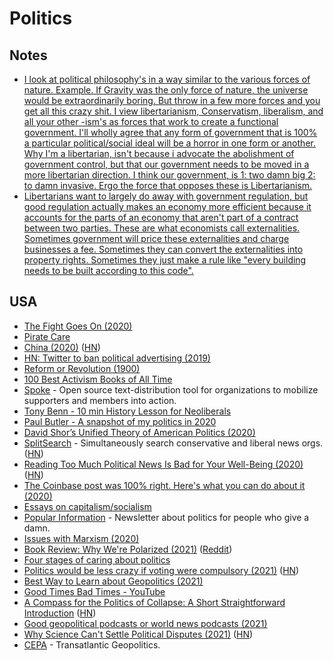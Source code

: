 # Politics

## Notes

- [I look at political philosophy's in a way similar to the various forces of nature. Example. If Gravity was the only force of nature, the universe would be extraordinarily boring. But throw in a few more forces and you get all this crazy shit. I view libertarianism, Conservatism, liberalism, and all your other -ism's as forces that work to create a functional government. I'll wholly agree that any form of government that is 100% a particular political/social ideal will be a horror in one form or another. Why I'm a libertarian, isn't because i advocate the abolishment of government control, but that our government needs to be moved in a more libertarian direction. I think our government, is 1: two damn big 2: to damn invasive. Ergo the force that opposes these is Libertarianism.](https://www.reddit.com/r/philosophy/comments/e7lr8/the_problems_with_libertarianism/)
- [Libertarians want to largely do away with government regulation, but good regulation actually makes an economy more efficient because it accounts for the parts of an economy that aren't part of a contract between two parties. These are what economists call externalities. Sometimes government will price these externalities and charge businesses a fee. Sometimes they can convert the externalities into property rights. Sometimes they just make a rule like "every building needs to be built according to this code".](https://www.reddit.com/r/Ask_Politics/comments/9uy4f4/why_are_libertarians_wrong/)

## USA

- [The Fight Goes On (2020)](https://medium.com/@teamwarren/the-fight-goes-on-8f5ca2b4b557)
- [Pirate Care](https://syllabus.pirate.care/)
- [China (2020)](https://drewdevault.com/2019/11/20/China.html) ([HN](https://news.ycombinator.com/item?id=21584861))
- [HN: Twitter to ban political advertising (2019)](https://news.ycombinator.com/item?id=21401973)
- [Reform or Revolution (1900)](https://www.marxists.org/archive/luxemburg/1900/reform-revolution/)
- [100 Best Activism Books of All Time](https://bookauthority.org/books/best-activism-books)
- [Spoke](https://github.com/Elizabeth-Warren/Spoke) - Open source text-distribution tool for organizations to mobilize supporters and members into action.
- [Tony Benn - 10 min History Lesson for Neoliberals](https://www.youtube.com/watch?v=qX-P4mx1FLU)
- [Paul Butler - A snapshot of my politics in 2020](https://paulbutler.org/2020/a-snapshot-of-my-politics-in-2020/)
- [David Shor’s Unified Theory of American Politics (2020)](https://nymag.com/intelligencer/2020/07/david-shor-cancel-culture-2020-election-theory-polls.html)
- [SplitSearch](https://splitsearch.netlify.app/) - Simultaneously search conservative and liberal news orgs. ([HN](https://news.ycombinator.com/item?id=24723945))
- [Reading Too Much Political News Is Bad for Your Well-Being (2020)](https://www.theatlantic.com/family/archive/2020/10/reading-too-much-political-news-bad-happiness/616651/) ([HN](https://news.ycombinator.com/item?id=24818637))
- [The Coinbase post was 100% right. Here's what you can do about it (2020)](https://parametricity.com/posts/2020-power/)
- [Essays on capitalism/socialism](https://github.com/dessalines/essays)
- [Popular Information](https://popular.info/) - Newsletter about politics for people who give a damn.
- [Issues with Marxism (2020)](https://twitter.com/PsychRabble/status/1335792815461294087)
- [Book Review: Why We're Polarized (2021)](https://astralcodexten.substack.com/p/book-review-why-were-polarized) ([Reddit](https://www.reddit.com/r/slatestarcodex/comments/lges1y/book_review_why_were_polarized/))
- [Four stages of caring about politics](https://twitter.com/nikitabier/status/1390297478675648514)
- [Politics would be less crazy if voting were compulsory (2021)](https://www.philosophersbeard.org/2021/01/politics-would-be-less-crazy-if-voting.html) ([HN](https://news.ycombinator.com/item?id=27134519))
- [Best Way to Learn about Geopolitics (2021)](https://www.reddit.com/r/geopolitics/comments/o4yo96/best_way_to_learn_about_geopolitics/)
- [Good Times Bad Times - YouTube](https://www.youtube.com/channel/UCXW9oUSOwt7mcTT5d_5hQcA)
- [A Compass for the Politics of Collapse: A Short Straightforward Introduction](https://write.as/conjure-utopia/a-compass-for-the-politics-of-collapse-a-short-straightforward-introduction) ([HN](https://news.ycombinator.com/item?id=28357065))
- [Good geopolitical podcasts or world news podcasts (2021)](https://www.reddit.com/r/geopolitics/comments/ploc8j/what_are_some_good_geopolitical_podcasts_or_world/)
- [Why Science Can't Settle Political Disputes (2021)](https://thereader.mitpress.mit.edu/why-science-cant-fix-politics/) ([HN](https://news.ycombinator.com/item?id=28693269))
- [CEPA](https://cepa.org/) - Transatlantic Geopolitics.
